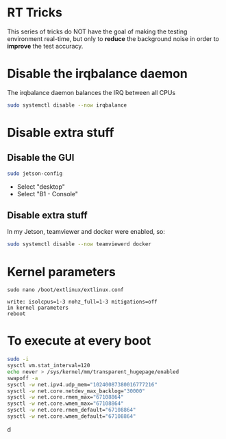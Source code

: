 # RT Tricks
This series of tricks do NOT have the goal of making the testing environment real-time,
but only to **reduce** the background noise in order to **improve** the test accuracy.  
# Disable the irqbalance daemon
The irqbalance daemon balances the IRQ between all CPUs
```sh
sudo systemctl disable --now irqbalance
```
# Disable extra stuff
## Disable the GUI
```sh
sudo jetson-config
```
- Select "desktop"
- Select "B1 - Console"
## Disable extra stuff
In my Jetson, teamviewer and docker were enabled, so:
```sh
sudo systemctl disable --now teamviewerd docker
```
# Kernel parameters
```
sudo nano /boot/extlinux/extlinux.conf

write: isolcpus=1-3 nohz_full=1-3 mitigations=off
in kernel parameters
reboot
```
# To execute at every boot
```sh
sudo -i 
sysctl vm.stat_interval=120
echo never > /sys/kernel/mm/transparent_hugepage/enabled
swapoff -a
sysctl -w net.ipv4.udp_mem="10240087380016777216"
sysctl -w net.core.netdev_max_backlog="30000"
sysctl -w net.core.rmem_max="67108864"
sysctl -w net.core.wmem_max="67108864"
sysctl -w net.core.rmem_default="67108864"
sysctl -w net.core.wmem_default="67108864"
```
d
